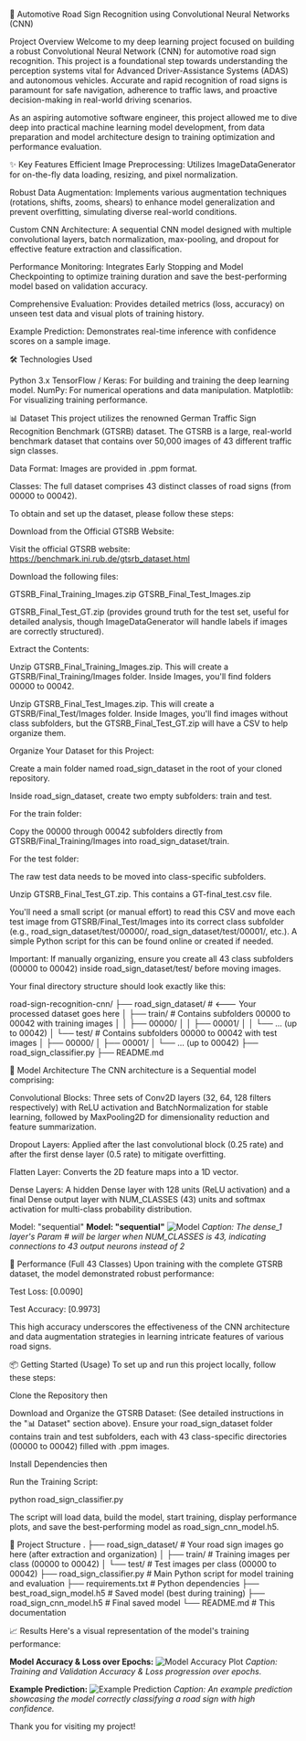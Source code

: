 🚦 Automotive Road Sign Recognition using Convolutional Neural Networks (CNN)

Project Overview
Welcome to my deep learning project focused on building a robust Convolutional Neural Network (CNN) for automotive road sign recognition. This project is a foundational step towards understanding the perception systems vital for Advanced Driver-Assistance Systems (ADAS) and autonomous vehicles. Accurate and rapid recognition of road signs is paramount for safe navigation, adherence to traffic laws, and proactive decision-making in real-world driving scenarios.

As an aspiring automotive software engineer, this project allowed me to dive deep into practical machine learning model development, from data preparation and model architecture design to training optimization and performance evaluation.

✨ Key Features
Efficient Image Preprocessing: Utilizes ImageDataGenerator for on-the-fly data loading, resizing, and pixel normalization.

Robust Data Augmentation: Implements various augmentation techniques (rotations, shifts, zooms, shears) to enhance model generalization and prevent overfitting, simulating diverse real-world conditions.

Custom CNN Architecture: A sequential CNN model designed with multiple convolutional layers, batch normalization, max-pooling, and dropout for effective feature extraction and classification.

Performance Monitoring: Integrates Early Stopping and Model Checkpointing to optimize training duration and save the best-performing model based on validation accuracy.

Comprehensive Evaluation: Provides detailed metrics (loss, accuracy) on unseen test data and visual plots of training history.

Example Prediction: Demonstrates real-time inference with confidence scores on a sample image.

🛠️ Technologies Used

Python 3.x
TensorFlow / Keras: For building and training the deep learning model.
NumPy: For numerical operations and data manipulation.
Matplotlib: For visualizing training performance.

📊 Dataset
This project utilizes the renowned German Traffic Sign Recognition Benchmark (GTSRB) dataset. The GTSRB is a large, real-world benchmark dataset that contains over 50,000 images of 43 different traffic sign classes.

Data Format: Images are provided in .ppm format.

Classes: The full dataset comprises 43 distinct classes of road signs (from 00000 to 00042).

To obtain and set up the dataset, please follow these steps:

Download from the Official GTSRB Website:

Visit the official GTSRB website: https://benchmark.ini.rub.de/gtsrb_dataset.html

Download the following files:

GTSRB_Final_Training_Images.zip 
GTSRB_Final_Test_Images.zip 

GTSRB_Final_Test_GT.zip (provides ground truth for the test set, useful for detailed analysis, though ImageDataGenerator will handle labels if images are correctly structured).

Extract the Contents:

Unzip GTSRB_Final_Training_Images.zip. This will create a GTSRB/Final_Training/Images folder. Inside Images, you'll find folders 00000 to 00042.

Unzip GTSRB_Final_Test_Images.zip. This will create a GTSRB/Final_Test/Images folder. Inside Images, you'll find images without class subfolders, but the GTSRB_Final_Test_GT.zip will have a CSV to help organize them.

Organize Your Dataset for this Project:

Create a main folder named road_sign_dataset in the root of your cloned repository.

Inside road_sign_dataset, create two empty subfolders: train and test.

For the train folder:

Copy the 00000 through 00042 subfolders directly from GTSRB/Final_Training/Images into road_sign_dataset/train.

For the test folder:

The raw test data needs to be moved into class-specific subfolders.

Unzip GTSRB_Final_Test_GT.zip. This contains a GT-final_test.csv file.

You'll need a small script (or manual effort) to read this CSV and move each test image from GTSRB/Final_Test/Images into its correct class subfolder (e.g., road_sign_dataset/test/00000/, road_sign_dataset/test/00001/, etc.). A simple Python script for this can be found online or created if needed.

Important: If manually organizing, ensure you create all 43 class subfolders (00000 to 00042) inside road_sign_dataset/test/ before moving images.

Your final directory structure should look exactly like this:

road-sign-recognition-cnn/
├── road_sign_dataset/      # <--- Your processed dataset goes here
│   ├── train/              # Contains subfolders 00000 to 00042 with training images
│   │   ├── 00000/
│   │   ├── 00001/
│   │   └── ... (up to 00042)
│   └── test/               # Contains subfolders 00000 to 00042 with test images
│       ├── 00000/
│       ├── 00001/
│       └── ... (up to 00042)
├── road_sign_classifier.py
├── README.md


🧠 Model Architecture
The CNN architecture is a Sequential model comprising:

Convolutional Blocks: Three sets of Conv2D layers (32, 64, 128 filters respectively) with ReLU activation and BatchNormalization for stable learning, followed by MaxPooling2D for dimensionality reduction and feature summarization.

Dropout Layers: Applied after the last convolutional block (0.25 rate) and after the first dense layer (0.5 rate) to mitigate overfitting.

Flatten Layer: Converts the 2D feature maps into a 1D vector.

Dense Layers: A hidden Dense layer with 128 units (ReLU activation) and a final Dense output layer with NUM_CLASSES (43) units and softmax activation for multi-class probability distribution.

Model: "sequential"
**Model: "sequential"**
![Model](Screenshot_1.png)
*Caption: The dense_1 layer's Param # will be larger when NUM_CLASSES is 43, indicating connections to 43 output neurons instead of 2*

🚀 Performance (Full 43 Classes)
Upon training with the complete GTSRB dataset, the model demonstrated robust performance:

Test Loss: [0.0090]

Test Accuracy: [0.9973]

This high accuracy underscores the effectiveness of the CNN architecture and data augmentation strategies in learning intricate features of various road signs.

📦 Getting Started (Usage)
To set up and run this project locally, follow these steps:

Clone the Repository then

Download and Organize the GTSRB Dataset: (See detailed instructions in the "📊 Dataset" section above). Ensure your road_sign_dataset folder contains train and test subfolders, each with 43 class-specific directories (00000 to 00042) filled with .ppm images.

Install Dependencies then

Run the Training Script:

python road_sign_classifier.py

The script will load data, build the model, start training, display performance plots, and save the best-performing model as road_sign_cnn_model.h5.

📂 Project Structure
.
├── road_sign_dataset/      # Your road sign images go here (after extraction and organization)
│   ├── train/              # Training images per class (00000 to 00042)
│   └── test/               # Test images per class (00000 to 00042)
├── road_sign_classifier.py # Main Python script for model training and evaluation
├── requirements.txt        # Python dependencies
├── best_road_sign_model.h5 # Saved model (best during training)
├── road_sign_cnn_model.h5  # Final saved model
└── README.md               # This documentation

📈 Results
Here's a visual representation of the model's training performance:

**Model Accuracy & Loss over Epochs:**
![Model Accuracy Plot](TV_figure.png)
*Caption: Training and Validation Accuracy & Loss progression over epochs.*


**Example Prediction:**
![Example Prediction](random_example.png)
*Caption: An example prediction showcasing the model correctly classifying a road sign with high confidence.*


Thank you for visiting my project!
